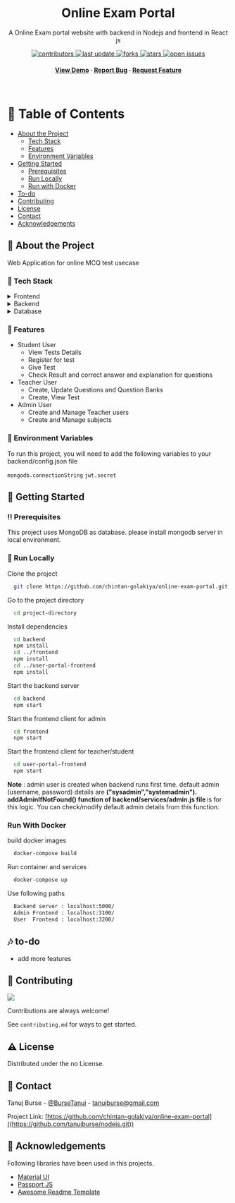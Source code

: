<!--
Hey, thanks for using the awesome-readme-template template.  
If you have any enhancements, then fork this project and create a pull request 
or just open an issue with the label "enhancement".
Don't forget to give this project a star for additional support ;)
Maybe you can mention me or this repo in the acknowledgements too
-->
<div align="center">
  <h1>Online Exam Portal</h1>
  <p>
    A Online Exam portal website with backend in Nodejs and frontend in React js 
  </p>
  
<!-- Badges -->
<p>
  <a href="https://github.com/tanujburse/online-exam-portal/graphs/contributors">
    <img src="https://img.shields.io/github/contributors/tanujburse/online-exam-portal" alt="contributors" />
  </a>
  <a href="">
    <img src="https://img.shields.io/github/last-commit/tanujburse/online-exam-portal" alt="last update" />
  </a>
  <a href="https://github.com/tanujburse/online-exam-portal/network/members">
    <img src="https://img.shields.io/github/forks/tanujburse/online-exam-portal" alt="forks" />
  </a>
  <a href="https://github.com/tanujburse/online-exam-portal/stargazers">
    <img src="https://img.shields.io/github/stars/tanujburse/online-exam-portal" alt="stars" />
  </a>
  <a href="https://github.com/tanujburse/online-exam-portal/issues/">
    <img src="https://img.shields.io/github/issues/tanujburse/online-exam-portal" alt="open issues" />
  </a>
</p>
   
<h4>
    <a href="https://tanujburse.github.io/online-exam-portal-frontend/">View Demo</a>
  <span> · </span>
    <a href="https://github.com/tanujburse/online-exam-portal/issues/">Report Bug</a>
  <span> · </span>
    <a href="https://github.com/tanujburse/online-exam-portal/issues/">Request Feature</a>
  </h4>
</div>

<br />

<!-- Table of Contents -->
# :notebook_with_decorative_cover: Table of Contents

- [About the Project](#star2-about-the-project)
  * [Tech Stack](#space_invader-tech-stack)
  * [Features](#dart-features)
  * [Environment Variables](#key-environment-variables)
- [Getting Started](#toolbox-getting-started)
  * [Prerequisites](#bangbang-prerequisites)
  * [Run Locally](#running-run-locally)
  * [Run with Docker](#run-with-docker)
- [To-do](#notes-to-do)
- [Contributing](#wave-contributing)
- [License](#warning-license)
- [Contact](#handshake-contact)
- [Acknowledgements](#gem-acknowledgements)

  

<!-- About the Project -->
## :star2: About the Project
  Web Application for online MCQ test usecase


<!-- TechStack -->
### :space_invader: Tech Stack

<details>
  <summary>Frontend</summary>
  <ul>
    <li><a href="https://reactjs.org/">React.js</a></li>
    <li><a href="https://react-redux.js.org/">React-Redux</a></li>
    <li><a href="https://www.mui.com">Material UI library</a></li>
    <li><a href="https://html.com/html5/">HTML 5</a></li>
    <li><a href="https://www.css3.com/">CSS 3</a></li>
  </ul>
</details>

<details>
  <summary>Backend</summary>
  <ul>
    <li><a href="https://www.nodejs.org">Node.js</a></li>
    <li><a href="https://www.expressjs.com/">Express.js</a></li>
    <li><a href="https://www.passportjs.org/">Passport.js</a></li>
  </ul>
</details>

<details>
<summary>Database</summary>
  <ul>
    <li><a href="https://www.mongodb.com/">MongoDB</a></li>
  </ul>
</details>


<!-- Features -->
### :dart: Features

- Student User
  - View Tests Details
  - Register for test
  - Give Test
  - Check Result and correct answer and explanation for questions
- Teacher User
  - Create, Update Questions and Question Banks
  - Create, View Test
- Admin User
  - Create and Manage Teacher users
  - Create and Manage subjects


<!-- Env Variables -->
### :key: Environment Variables

To run this project, you will need to add the following variables to your backend/config.json file

`mongodb.connectionString`
`jwt.secret`

<!-- Getting Started -->
## 	:toolbox: Getting Started

<!-- Prerequisites -->
### :bangbang: Prerequisites

This project uses MongoDB as database. please install mongodb server in local environment.

<!-- Run Locally -->
### :running: Run Locally

Clone the project

```bash
  git clone https://github.com/chintan-golakiya/online-exam-portal.git
```

Go to the project directory

```bash
  cd project-directory
```

Install dependencies

```bash
  cd backend
  npm install
  cd ../frontend
  npm install
  cd ../user-portal-frontend
  npm install
```

Start the backend server

```bash
  cd backend
  npm start
```

Start the frontend client for admin

```bash
  cd frontend
  npm start
```

Start the frontend client for teacher/student

```bash
  cd user-portal-frontend
  npm start
```

<b>Note</b> : admin user is created when backend runs first time. default admin (username, password) details are <b>("sysadmin","systemadmin"). addAdminIfNotFound() function of backend/services/admin.js file </b> is for this logic. You can check/modify default admin details from this function.

<!-- Run with Docker -->
### Run With Docker

build docker images

```bash
  docker-compose build
```

Run container and services

```bash
  docker-compose up
```

Use following paths 

```bash
  Backend server : localhost:5000/
  Admin Frontend : localhost:3100/
  User  Frontend : localhost:3200/
```

<!-- To Do -->
## :notes: to-do
  <ul>
  <li> add more features </li>
  </ul>
 
<!-- Contributing -->
## :wave: Contributing

<a href="https://github.com/tanujburse/online-exam-portal/graphs/contributors">
  <img src="https://contrib.rocks/image?repo=tanujburse/online-exam-portal" />
</a>


Contributions are always welcome!

See `contributing.md` for ways to get started.




<!-- License -->
## :warning: License

Distributed under the no License. 


<!-- Contact -->
## :handshake: Contact

Tanuj Burse - [@BurseTanuj]((https://x.com/BurseTanuj)) - tanujburse@gmail.com

Project Link: [https://github.com/chintan-golakiya/online-exam-portal]((https://github.com/tanujburse/nodejs.git))


<!-- Acknowledgments -->
## :gem: Acknowledgements
Following libraries have been used in this projects.

 - [Material UI](https://www.mui.com)
 - [Passport JS](https://www.passportjs.org/)
 - [Awesome Readme Template](https://github.com/Louis3797/awesome-readme-template)

